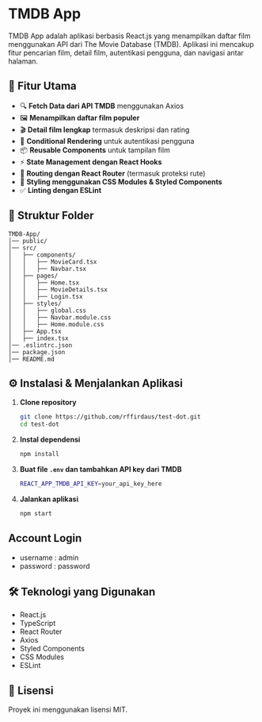 # TMDB App

TMDB App adalah aplikasi berbasis React.js yang menampilkan daftar film menggunakan API dari The Movie Database (TMDB). Aplikasi ini mencakup fitur pencarian film, detail film, autentikasi pengguna, dan navigasi antar halaman.

## 📌 **Fitur Utama**
- 🔍 **Fetch Data dari API TMDB** menggunakan Axios
- 🖼️ **Menampilkan daftar film populer**
- 🎬 **Detail film lengkap** termasuk deskripsi dan rating
- 🔄 **Conditional Rendering** untuk autentikasi pengguna
- 📦 **Reusable Components** untuk tampilan film
- ⚡ **State Management dengan React Hooks**
- 🚀 **Routing dengan React Router** (termasuk proteksi rute)
- 🎨 **Styling menggunakan CSS Modules & Styled Components**
- ✅ **Linting dengan ESLint**

## 📂 **Struktur Folder**
```
TMDB-App/
│── public/
│── src/
│   ├── components/
│   │   ├── MovieCard.tsx
│   │   ├── Navbar.tsx
│   ├── pages/
│   │   ├── Home.tsx
│   │   ├── MovieDetails.tsx
│   │   ├── Login.tsx
│   ├── styles/
│   │   ├── global.css
│   │   ├── Navbar.module.css
│   │   ├── Home.module.css
│   ├── App.tsx
│   ├── index.tsx
│── .eslintrc.json
│── package.json
│── README.md
```

## ⚙️ **Instalasi & Menjalankan Aplikasi**
1. **Clone repository**
   ```sh
   git clone https://github.com/rffirdaus/test-dot.git
   cd test-dot
   ```
2. **Instal dependensi**
   ```sh
   npm install
   ```
3. **Buat file `.env` dan tambahkan API key dari TMDB**
   ```sh
   REACT_APP_TMDB_API_KEY=your_api_key_here
   ```
4. **Jalankan aplikasi**
   ```sh
   npm start
   ```

## Account Login
 - username : admin
 - password : password

## 🛠️ **Teknologi yang Digunakan**
- React.js
- TypeScript
- React Router
- Axios
- Styled Components
- CSS Modules
- ESLint

## 📜 **Lisensi**
Proyek ini menggunakan lisensi MIT.